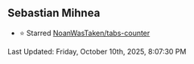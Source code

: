 <h2>Sebastian Mihnea</h2>

<!--RECENT_ACTIVITY:start-->
- ⭐ Starred [NoanWasTaken/tabs-counter](https://github.com/NoanWasTaken/tabs-counter)<br>
<!--RECENT_ACTIVITY:end-->
<!--RECENT_ACTIVITY:last_update-->
Last Updated: Friday, October 10th, 2025, 8:07:30 PM
<!--RECENT_ACTIVITY:last_update_end-->

<!---LOL-STATS-START-HERE--->
<!---LOL-STATS-END-HERE--->
